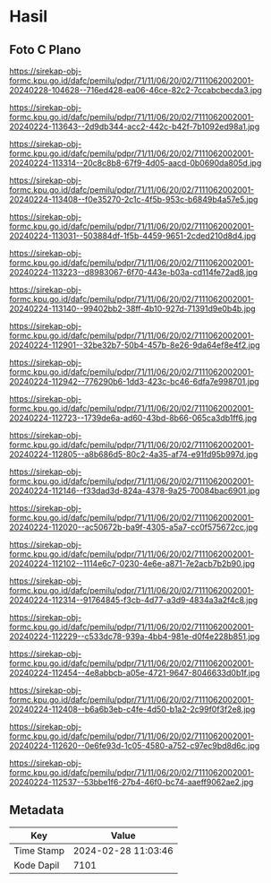 # Hasil

## Foto C Plano

https://sirekap-obj-formc.kpu.go.id/dafc/pemilu/pdpr/71/11/06/20/02/7111062002001-20240228-104628--716ed428-ea06-46ce-82c2-7ccabcbecda3.jpg

https://sirekap-obj-formc.kpu.go.id/dafc/pemilu/pdpr/71/11/06/20/02/7111062002001-20240224-113643--2d9db344-acc2-442c-b42f-7b1092ed98a1.jpg

https://sirekap-obj-formc.kpu.go.id/dafc/pemilu/pdpr/71/11/06/20/02/7111062002001-20240224-113314--20c8c8b8-67f9-4d05-aacd-0b0690da805d.jpg

https://sirekap-obj-formc.kpu.go.id/dafc/pemilu/pdpr/71/11/06/20/02/7111062002001-20240224-113408--f0e35270-2c1c-4f5b-953c-b6849b4a57e5.jpg

https://sirekap-obj-formc.kpu.go.id/dafc/pemilu/pdpr/71/11/06/20/02/7111062002001-20240224-113031--503884df-1f5b-4459-9651-2cded210d8d4.jpg

https://sirekap-obj-formc.kpu.go.id/dafc/pemilu/pdpr/71/11/06/20/02/7111062002001-20240224-113223--d8983067-6f70-443e-b03a-cd114fe72ad8.jpg

https://sirekap-obj-formc.kpu.go.id/dafc/pemilu/pdpr/71/11/06/20/02/7111062002001-20240224-113140--99402bb2-38ff-4b10-927d-71391d9e0b4b.jpg

https://sirekap-obj-formc.kpu.go.id/dafc/pemilu/pdpr/71/11/06/20/02/7111062002001-20240224-112901--32be32b7-50b4-457b-8e26-9da64ef8e4f2.jpg

https://sirekap-obj-formc.kpu.go.id/dafc/pemilu/pdpr/71/11/06/20/02/7111062002001-20240224-112942--776290b6-1dd3-423c-bc46-6dfa7e998701.jpg

https://sirekap-obj-formc.kpu.go.id/dafc/pemilu/pdpr/71/11/06/20/02/7111062002001-20240224-112723--1739de6a-ad60-43bd-8b66-065ca3db1ff6.jpg

https://sirekap-obj-formc.kpu.go.id/dafc/pemilu/pdpr/71/11/06/20/02/7111062002001-20240224-112805--a8b686d5-80c2-4a35-af74-e91fd95b997d.jpg

https://sirekap-obj-formc.kpu.go.id/dafc/pemilu/pdpr/71/11/06/20/02/7111062002001-20240224-112146--f33dad3d-824a-4378-9a25-70084bac6901.jpg

https://sirekap-obj-formc.kpu.go.id/dafc/pemilu/pdpr/71/11/06/20/02/7111062002001-20240224-112020--ac50672b-ba9f-4305-a5a7-cc0f575672cc.jpg

https://sirekap-obj-formc.kpu.go.id/dafc/pemilu/pdpr/71/11/06/20/02/7111062002001-20240224-112102--1114e6c7-0230-4e6e-a871-7e2acb7b2b90.jpg

https://sirekap-obj-formc.kpu.go.id/dafc/pemilu/pdpr/71/11/06/20/02/7111062002001-20240224-112314--91764845-f3cb-4d77-a3d9-4834a3a2f4c8.jpg

https://sirekap-obj-formc.kpu.go.id/dafc/pemilu/pdpr/71/11/06/20/02/7111062002001-20240224-112229--c533dc78-939a-4bb4-981e-d0f4e228b851.jpg

https://sirekap-obj-formc.kpu.go.id/dafc/pemilu/pdpr/71/11/06/20/02/7111062002001-20240224-112454--4e8abbcb-a05e-4721-9647-8046633d0b1f.jpg

https://sirekap-obj-formc.kpu.go.id/dafc/pemilu/pdpr/71/11/06/20/02/7111062002001-20240224-112408--b6a6b3eb-c4fe-4d50-b1a2-2c99f0f3f2e8.jpg

https://sirekap-obj-formc.kpu.go.id/dafc/pemilu/pdpr/71/11/06/20/02/7111062002001-20240224-112620--0e6fe93d-1c05-4580-a752-c97ec9bd8d6c.jpg

https://sirekap-obj-formc.kpu.go.id/dafc/pemilu/pdpr/71/11/06/20/02/7111062002001-20240224-112537--53bbe1f6-27b4-46f0-bc74-aaeff9062ae2.jpg


## Metadata

| Key        | Value               |
| ---------- | ------------------- |
| Time Stamp | 2024-02-28 11:03:46 |
| Kode Dapil | 7101                |



